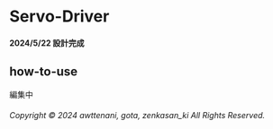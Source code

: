 # Servo-Driver

#### 2024/5/22 設計完成

## how-to-use
編集中

###### Copyright © 2024 awttenani, gota, zenkasan_ki All Rights Reserved.